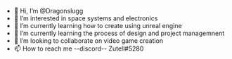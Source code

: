 - 👋 Hi, I’m @Dragonslugg
- 👀 I’m interested in space systems and electronics
- 🌱 I’m currently learning how to create using unreal engine
- 🌱 I’m currently learning the process of design and project managemnent
- 💞️ I’m looking to collaborate on video game creation
- 📫 How to reach me --discord-- Zutell#5280

<!---
Dragonslugg/Dragonslugg is a ✨ special ✨ repository because its `README.md` (this file) appears on your GitHub profile.
You can click the Preview link to take a look at your changes.
--->
